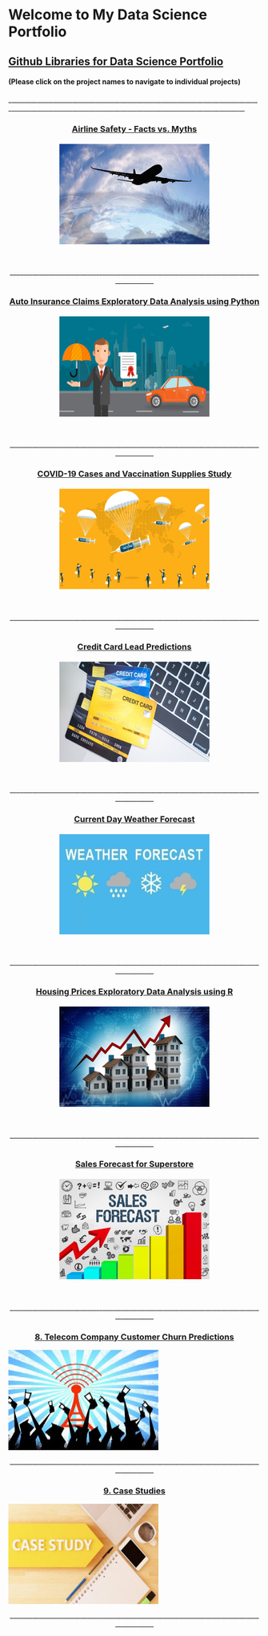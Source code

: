 # Welcome to My Data Science Portfolio


## [Github Libraries for Data Science Portfolio](https://github.com/pchougule-ms/pchougule-ms/tree/main/Data%20Science%20Portfolio)
#### (Please click on the project names to navigate to individual projects)


<p align="justify">________________________________________________________________________________________________________________________________________________________</p>

<h3 align="center">
<a href="https://github.com/pchougule-ms/pchougule-ms/tree/main/Data%20Science%20Portfolio/Airline%20Safety">
<u>Airline Safety - Facts vs. Myths</u> <br></br>
<img align="center" src="images/AirSafety_flightsafety.org_resource_aviation-safety-network.jpg" width="300" height="200"/>
</a></h3>
<br/>


<p align="center">__________________________________________________________________________________________</p>


<h3 align="center">
<a href="https://github.com/pchougule-ms/pchougule-ms/tree/main/Data%20Science%20Portfolio/Auto%20Insurance%20Claims%20EDA%20using%20Python"> 
<u>Auto Insurance Claims Exploratory Data Analysis using Python</u> <br></br>
<img align="center" src="images/car-insurance_httpsblog.servicemarket.comwp-contentuploads201610everything-you-need-to-know-about-car-insurance-2.jpg" width="300" height="200"/> 
</a></h3>
<br/>


<p align="center">__________________________________________________________________________________________</p>


<h3 align="center">
<a href="https://github.com/pchougule-ms/pchougule-ms/tree/main/Data%20Science%20Portfolio/COVID-19%20Cases%20and%20Vaccination%20supplies%20study"> 
<u>COVID-19 Cases and Vaccination Supplies Study</u> <br></br>
<img align="center" src="images/covid_vaccine_study_https_www.yalemedicine.org_news_covid-19-vaccine-comparison.jpg" width="300" height="200"/>
</a></h3>
<br/>


<p align="center">__________________________________________________________________________________________</p>


<h3 align="center">
<a href="https://github.com/pchougule-ms/pchougule-ms/tree/main/Data%20Science%20Portfolio/Credit%20Card%20Lead%20Predictions">
<u>Credit Card Lead Predictions</u> <br></br>
<img align="center" src="images/Credit_Card_financialwellness_utah_edublogposts2020Junenewsletter_php.jpg"  width="300" height="200"/>
</a></h3>
<br/>


<p align="center">__________________________________________________________________________________________</p>


<h3 align="center">
<a href="https://github.com/pchougule-ms/pchougule-ms/tree/main/Data%20Science%20Portfolio/Current%20Day%20Weather%20Forecast">
<u>Current Day Weather Forecast</u> <br></br>
<img align="center" src="images/weather_image_https_newsonair.gov.in_News_title_Weather-conditions-of-various-places-across-country&id_390362.jpg" width="300" height="200"/>
</a></h3>
<br/>


<p align="center">__________________________________________________________________________________________</p>


<h3 align="center">
<a href="https://github.com/pchougule-ms/pchougule-ms/tree/main/Data%20Science%20Portfolio/Housing%20Prices%20EDA%20using%20R">
<u>Housing Prices Exploratory Data Analysis using R</u> <br></br>
<img align="center" src="images/housing_https_miro.medium.com_max_1400_1_Zr0rsnWzE0A_fqCHfDndMA.jpg" width="300" height="200"/> 
</a></h3>
<br/>


<p align="center">__________________________________________________________________________________________</p>



<h3 align="center">
<a href="https://github.com/pchougule-ms/pchougule-ms/tree/main/Data%20Science%20Portfolio/Sales%20Forecast%20for%20Superstore">
<u>Sales Forecast for Superstore</u> <br></br>
<img align="center" src="images/Sales-Forecast_https_sopsa.org_articles_the-complete-guide-to-building-a-sales-forecast.jpg" width="300" height="200"/>
</a></h3>
<br/>


<p align="center">__________________________________________________________________________________________</p>



<h3 align="center"><a href="https://github.com/pchougule-ms/pchougule-ms/tree/main/Data%20Science%20Portfolio/Telecom%20Company%20Customer%20Churn%20Predictions"> <u>8. Telecom Company Customer Churn Predictions</u> </a></h3>
<img align="center" src="images/Telco_customer_churn_https_www.tibco.com_blog_wp-content_uploads_2013_01_17450178.cms_.jpg" width="300" height="200"/> <br/>


<p align="center">__________________________________________________________________________________________</p>



<h3 align="center"><a href="https://github.com/pchougule-ms/pchougule-ms/tree/main/Data%20Science%20Portfolio/Case%20Studies%20-%20Individual"> <u>9. Case Studies</u> </a></h3>
<img align="center" src="images/Case_studies_https_technologyadvice.com_blog_marketing_write-case-studies.jpg" width="300" height="200"/> 
<br/>


<p align="center">__________________________________________________________________________________________</p>



